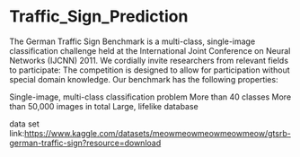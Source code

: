# Traffic_Sign_Prediction



The German Traffic Sign Benchmark is a multi-class, single-image classification challenge held at the International Joint Conference on Neural Networks (IJCNN) 2011. We cordially invite researchers from relevant fields to participate: The competition is designed to allow for participation without special domain knowledge. Our benchmark has the following properties:

Single-image, multi-class classification problem
More than 40 classes
More than 50,000 images in total
Large, lifelike database

data set link:https://www.kaggle.com/datasets/meowmeowmeowmeowmeow/gtsrb-german-traffic-sign?resource=download
